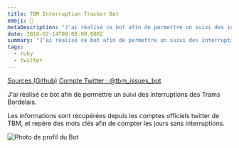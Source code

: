 ```yaml
---
title: TBM Interruption Tracker Bot
emoji: 🚌
metaDescription: "J'ai réalisé ce bot afin de permettre un suivi des interruptions des Trams Bordelais."
date: 2018-02-14T00:00:00.000Z
summary: "J'ai réalisé ce bot afin de permettre un suivi des interruptions des Trams Bordelais."
tags:
  - ruby
  - twitter
---
```


[Sources (Github)](https://github.com/sylvainmetayer/tbm_interruption_tracker) [Compte Twitter : @tbm_issues_bot](https://twitter.com/tbm_issues_bot)

J'ai réalisé ce bot afin de permettre un suivi des interruptions des Trams Bordelais.

Les informations sont récupérées depuis les comptes officiels twitter de TBM, et repère des mots clés afin de compter les jours sans interruptions.

![Photo de profil du Bot](/static/img/tbm_tracker_bot.jpg "Le bot tweete tout les jours, à 18h.")
